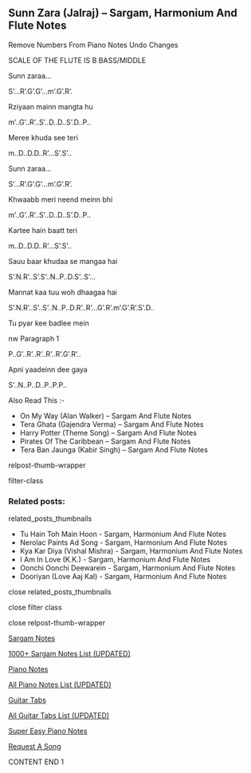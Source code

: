 
## Sunn Zara (Jalraj) – Sargam, Harmonium And Flute Notes

Remove Numbers From Piano Notes
Undo Changes

SCALE OF THE FLUTE IS B BASS/MIDDLE

Sunn zaraa…

S’…R’.G’.G’…m’.G’.R’.

Rziyaan mainn mangta hu

m’..G’..R’..S’..D..D..S’.D..P..

Meree khuda see teri

m..D..D.D..R’…S’.S’..

Sunn zaraa…

S’…R’.G’.G’…m’.G’.R’.

Khwaabb meri neend meinn bhi

m’..G’..R’..S’..D..D..S’.D..P..

Kartee hain baatt teri

m..D..D.D..R’…S’.S’..

Sauu baar khudaa se mangaa hai

S’.N.R’..S’.S’..N..P..D.S’..S’…

Mannat kaa tuu woh dhaagaa hai

S’.N.R’..S’..S’..N..P..D.R’..R’…G’.R’.m’.G’.R’.S’.D..

Tu pyar kee badlee mein

nw Paragraph 1

P..G’..R’..R’..R’..R’.G’.R’..

Apni yaadeinn dee gaya

S’..N..P..D..P..P.P..

Also Read This :-

* On My Way (Alan Walker) – Sargam And Flute Notes
* Tera Ghata (Gajendra Verma) – Sargam And Flute Notes
* Harry Potter (Theme Song) – Sargam And Flute Notes
* Pirates Of The Caribbean – Sargam And Flute Notes
* Tera Ban Jaunga (Kabir Singh) – Sargam And Flute Notes

relpost-thumb-wrapper

filter-class

### Related posts:

related_posts_thumbnails

* Tu Hain Toh Main Hoon - Sargam, Harmonium And Flute Notes
* Nerolac Paints Ad Song - Sargam, Harmonium And Flute Notes
* Kya Kar Diya (Vishal Mishra) - Sargam, Harmonium And Flute Notes
* I Am In Love (K.K.) - Sargam, Harmonium And Flute Notes
* Oonchi Oonchi Deewarein - Sargam, Harmonium And Flute Notes
* Dooriyan (Love Aaj Kal) - Sargam, Harmonium And Flute Notes

close related_posts_thumbnails

close filter class

close relpost-thumb-wrapper

[Sargam Notes](https://www.notationsworld.com/sargam-notes.html)

[1000+ Sargam Notes List (UPDATED)](https://www.notationsworld.com/all-songs-list-sargam-notes.html)

[Piano Notes](https://www.notationsworld.com/piano-notes.html)

[All Piano Notes List (UPDATED)](https://www.notationsworld.com/all-songs-list-piano-notes.html)

[Guitar Tabs](https://www.notationsworld.com/guitar-tabs.html)

[All Guitar Tabs List (UPDATED)](https://www.notationsworld.com/all-songs-list-guitar-tabs.html)

[Super Easy Piano Notes](https://studywall.in/)

[Request A Song](https://www.notationsworld.com/request-a-song.html)

CONTENT END 1

